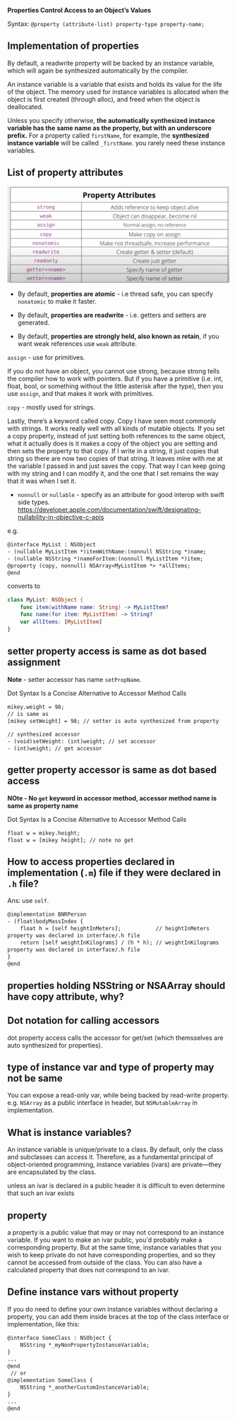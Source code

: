 

**Properties Control Access to an Object’s Values**

Syntax: `@property (attribute-list) property-type property-name;`

## Implementation of properties

By default, a readwrite property will be backed by an instance variable, which will again be synthesized automatically by the compiler.

An instance variable is a variable that exists and holds its value for the life of the object. The memory used for instance variables is allocated when the object is first created (through alloc), and freed when the object is deallocated.

Unless you specify otherwise, **the automatically synthesized instance variable has the same name as the property, but with an underscore prefix.** For a property called `firstName`, for example, the **synthesized instance variable** will be called `_firstName`. you rarely need these instance variables.


## List of property attributes

![here](images/classproperties.png)

* By default, **properties are atomic** - i.e thread safe, you can specify `nonatomic` to make it faster.

* By default, **properties are readwrite** - i.e. getters and setters are generated.

* By default, **properties are strongly held, also known as retain**, if you want weak references use `weak` attribute.

`assign` - use for primitives.

If you do not have an object, you cannot use strong, because strong tells the compiler how to work with pointers. But if you have a primitive (i.e. int, float, bool, or something without the little asterisk after the type), then you use `assign`, and that makes it work with primitives.

`copy` - mostly used for strings.

Lastly, there’s a keyword called copy. Copy I have seen most commonly with strings. It works really well with all kinds of mutable objects. If you set a copy property, instead of just setting both references to the same object, what it actually does is it makes a copy of the object you are setting and then sets the property to that copy. If I write in a string, it just copies that string so there are now two copies of that string. It leaves mine with me at the variable I passed in and just saves the copy. That way I can keep going with my string and I can modify it, and the one that I set remains the way that it was when I set it.

* `nonnull` or `nullable` - specify as an attribute for good interop with swift side types. https://developer.apple.com/documentation/swift/designating-nullability-in-objective-c-apis

e.g. 
```objc
@interface MyList : NSObject
- (nullable MyListItem *)itemWithName:(nonnull NSString *)name;
- (nullable NSString *)nameForItem:(nonnull MyListItem *)item;
@property (copy, nonnull) NSArray<MyListItem *> *allItems;
@end
```
converts to
```swift
class MyList: NSObject {
    func item(withName name: String) -> MyListItem?
    func name(for item: MyListItem) -> String?
    var allItems: [MyListItem]
}
```

## setter property access is same as dot based assignment

**Note** - setter accessor has name `setPropName`.

Dot Syntax Is a Concise Alternative to Accessor Method Calls



```objc
mikey.weight = 98;
// is same as
[mikey setWeight] = 98; // setter is auto synthesized from property
```

```objc
// synthesized accessor
- (void)setWeight: (int)weight; // set accessor
- (int)weight; // get accessor
```

## getter property accessor is same as dot based access

**NOte - No `get` keyword in accessor method, accessor method name is same as property name** 

Dot Syntax Is a Concise Alternative to Accessor Method Calls

```objc
float w = mikey.height;
float w = [mikey height]; // note no get 
```

## How to access properties declared in implementation (`.m`) file if they were declared in `.h` file?

Ans: use `self`.

```objc
@implementation BNRPerson
- (float)bodyMassIndex {
    float h = [self heightInMeters];           // heightInMeters property was declared in interface/.h file
    return [self weightInKilograms] / (h * h); // weightInKilograms property was declared in interface/.h file
}
@end
```
## properties holding NSString or NSAArray should have copy attribute, why?

## Dot notation for calling accessors

dot property access calls the accessor for get/set (which themsselves are auto synthesized for properties).


## type of instance var and type of property may not be same

You can expose a read-only var, while being backed by read-write property.
e.g. `NSArray` as a public interface in header, but `NSMutableArray` in implementation.

## What is instance variables?

An instance variable is unique/private to a class. By default, only the class and subclasses can access it. Therefore, as a fundamental principal of object-oriented programming, instance variables (ivars) are private—they are encapsulated by the class.

unless an ivar is declared in a public header it is difficult to even determine that such an ivar exists

## property

a property is a public value that may or may not correspond to an instance variable. If you want to make an ivar public, you'd probably make a corresponding property. But at the same time, instance variables that you wish to keep private do not have corresponding properties, and so they cannot be accessed from outside of the class. You can also have a calculated property that does not correspond to an ivar.

## Define instance vars without property

If you do need to define your own instance variables without declaring a property, you can add them inside braces at the top of the class interface or implementation, like this:

```objc
@interface SomeClass : NSObject {
    NSString *_myNonPropertyInstanceVariable;
}
...
@end
 // or
@implementation SomeClass {
    NSString *_anotherCustomInstanceVariable;
}
...
@end
```